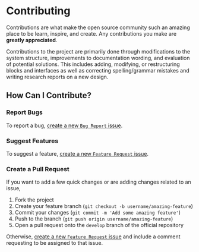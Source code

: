 Contributing
==============
Contributions are what make the open source community such an amazing place to be learn, inspire, and create. Any contributions you make are **greatly appreciated**.

Contributions to the project are primarily done through modifications to the system structure, improvements to documentation wording, and evaluation of potential solutions. This includes adding, modifying, or restructuring blocks and interfaces as well as correcting spelling/grammar mistakes and writing research reports on a new design.

How Can I Contribute?
----------------------
### Report Bugs
To report a bug, [create a new `Bug Report` issue][choose-issue].

### Suggest Features
To suggest a feature, [create a new `Feature Request` issue][choose-issue].

### Create a Pull Request
If you want to add a few quick changes or are adding changes related to an issue,

1. Fork the project
2. Create your feature branch (`git checkout -b username/amazing-feature`)
3. Commit your changes (`git commit -m 'Add some amazing feature'`)
4. Push to the branch (`git push origin username/amazing-feature`)
5. Open a pull request onto the `develop` branch of the official repository

Otherwise, [create a new `Feature Request` issue][choose-issue] and include a comment requesting to be assigned to that issue.

<!-- Links -->
[choose-issue]: https://github.com/HART-Avionics/OSU-HART-User-Interface/issues/new/choose "Create new issue"
